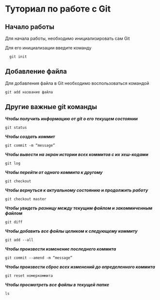 # Туториал по работе с Git

## Начало работы

Для начала работы, необходимо инициализировать сам Git

Для его инициализации введите команду 

```
  git init
```
## Добавление файла

Для добавления файла в Git необходимо воспользоваться командой 

```
git add название файла
```
## Другие важные git команды

*__Чтобы получить информацию от git о его текущем состоянии__*
```
git status
```
*__Чтобы создать коммит__*
```
git commit -m “message”
```
*__Чтобы  вывести на экран истории всех коммитов с их хеш-кодами__*
```
git log
```
*__Чтобы перейти от одного коммита к другому__*
```
git checkout
```
*__Чтобы вернуться к актуальному состоянию и продолжить работу__*
```
git checkout master
```
*__Чтобы увидеть разницу между текущим файлом и закоммиченным файлом__*
```
git diff
```
*__Чтобы добавить все файлы целиком к следующему коммиту__*
```
git add --all
```
*__Чтобы произвести изменение последнего коммита__*
```
git commit --amend -m “message”
```
*__Чтобы произвести сброс всех изменений до определенного коммита__*
```
git reset номеркоммита
```
*__Чтобы просмотреть все файлы в текущей папке__*
```
ls
```
